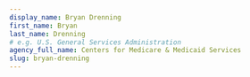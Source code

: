 ```yaml
---
display_name: Bryan Drenning
first_name: Bryan
last_name: Drenning
# e.g. U.S. General Services Administration
agency_full_name: Centers for Medicare & Medicaid Services
slug: bryan-drenning
---
```

